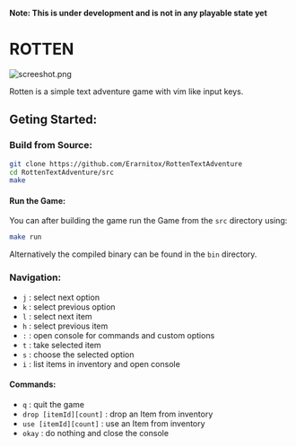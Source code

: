 **Note: This is under development and is not in any playable state yet**

# ROTTEN

![screeshot.png](https://cdn.discordapp.com/attachments/814530214838927371/902690543723769896/unknown.png)

Rotten is a simple text adventure game with vim
like input keys.

## Geting Started:
### Build from Source:
```sh
git clone https://github.com/Erarnitox/RottenTextAdventure
cd RottenTextAdventure/src
make
```
#### Run the Game:
You can after building the game run the Game from the `src` directory
using:
```sh
make run
```

Alternatively the compiled binary can be found in the `bin` directory.

### Navigation:
- `j` : select next option
- `k` : select previous option
- `l` : select next item
- `h` : select previous item
- `:` : open console for commands and custom options
- `t` : take selected item 
- `s` : choose the selected option
- `i` : list items in inventory and open console

#### Commands:
- `q` : quit the game
- `drop [itemId][count]` : drop an Item from inventory
- `use [itemId][count]` : use an Item from inventory
- `okay` : do nothing and close the console 
